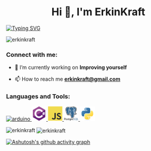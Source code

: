 <h1 align="center">Hi 👋, I'm ErkinKraft</h1>
<a href="https://git.io/typing-svg"><img src="https://readme-typing-svg.demolab.com?font=Fira+Code&pause=1000&color=009CF7&random=false&width=435&lines=Create+new+SoftWare+for+you" alt="Typing SVG" /></a>

<p align="left"> <img src="https://komarev.com/ghpvc/?username=erkinkraft&label=Profile%20views&color=0e75b6&style=flat" alt="erkinkraft" /> </p>
<h3 align="left">Connect with me:</h3>

- 🔭 I’m currently working on **Improving yourself**

- 📫 How to reach me **erkinkraft@gmail.com**


<p align="left">
</p>

<h3 align="left">Languages and Tools:</h3>
<p align="left"> <a href="https://www.arduino.cc/" target="_blank" rel="noreferrer"> <img src="https://cdn.worldvectorlogo.com/logos/arduino-1.svg" alt="arduino" width="40" height="40"/> </a> <a href="https://www.w3schools.com/cs/" target="_blank" rel="noreferrer"> <img src="https://raw.githubusercontent.com/devicons/devicon/master/icons/csharp/csharp-original.svg" alt="csharp" width="40" height="40"/> </a> <a href="https://developer.mozilla.org/en-US/docs/Web/JavaScript" target="_blank" rel="noreferrer"> <img src="https://raw.githubusercontent.com/devicons/devicon/master/icons/javascript/javascript-original.svg" alt="javascript" width="40" height="40"/> </a> <a href="https://www.postgresql.org" target="_blank" rel="noreferrer"> <img src="https://raw.githubusercontent.com/devicons/devicon/master/icons/postgresql/postgresql-original-wordmark.svg" alt="postgresql" width="40" height="40"/> </a> <a href="https://www.python.org" target="_blank" rel="noreferrer"> <img src="https://raw.githubusercontent.com/devicons/devicon/master/icons/python/python-original.svg" alt="python" width="40" height="40"/> </a> </p>

<p><img align="left" src="https://github-readme-stats.vercel.app/api/top-langs?username=erkinkraft&show_icons=true&theme=dark&title_color=ffffff&text_color=ffffff&bg_color=000000&locale=en&layout=compact" alt="erkinkraft" /></p>

<p>&nbsp;<img align="center" src="https://github-readme-stats.vercel.app/api?username=erkinkraft&show_icons=true&theme=dark&title_color=ffffff&text_color=ffffff&locale=en" alt="erkinkraft" /></p>


[![Ashutosh's github activity graph](https://github-readme-activity-graph.vercel.app/graph?username=ErkinKraft&theme=github-compact)](https://github.com/ashutosh00710/github-readme-activity-graph)

